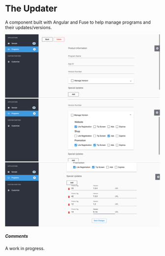 <h1>The Updater</h1>
<p>A component built with Angular and Fuse to help manage programs and their updates/versions.</p>


![Alt text](/src/assets/images/addproduct.png?raw=true "add")
<br>
![Alt text](/src/assets/images/manageversion.png?raw=true "manage")
![Alt text](/src/assets/images/specialupdates.png?raw=true "updates")


<h5>Comments</h5>
<p>A work in progress.</p>